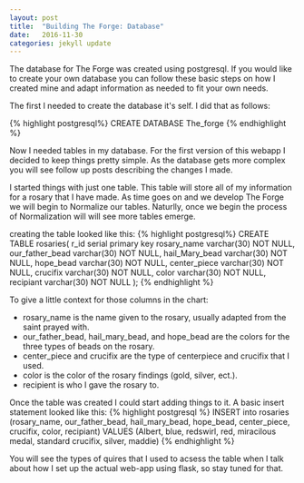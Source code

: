 ```yaml
---
layout: post
title:  "Building The Forge: Database"
date:   2016-11-30 
categories: jekyll update
---
```


The database for The Forge was created using postgresql. 
   If you would like to create your own database 
   you can follow these basic steps on how I created mine and adapt
   information as needed to fit your own needs. 

   
The first I needed to create the database it's self. I did that as follows:
  
{% highlight postgresql%}
CREATE DATABASE The_forge
{% endhighlight %}

Now I needed tables in my database. 
   For the first version of this webapp I decided to keep things
   pretty simple. 
   As the database gets more complex you will see follow up posts describing
   the changes I made. 

I started things with just one table. 
   This table will store all of my information for a rosary that I have made. 
   As time goes on and we develop The Forge we will begin to Normalize our tables. 
   Naturlly, once we begin the process of Normalization will will see more tables emerge. 

creating the table looked like this: 
{% highlight postgresql%} 
CREATE TABLE rosaries( 
   r_id serial primary key
   rosary_name varchar(30) NOT NULL, 
   our_father_bead varchar(30) NOT NULL, 
   hail_Mary_bead varchar(30) NOT NULL, 
   hope_bead varchar(30) NOT NULL, 
   center_piece varchar(30) NOT NULL, 
   crucifix varchar(30) NOT NULL, 
   color varchar(30) NOT NULL,
   recipiant varchar(30) NOT NULL
 );
{% endhighlight %}

To give a little context for those columns in the chart: 
* rosary_name is the name given to the rosary, usually adapted from the saint prayed with. 
* our_father_bead, hail_mary_bead, and hope_bead are the colors for the three types of beads on the rosary.
* center_piece and crucifix are the type of centerpiece and crucifix that I used. 
* color is the color of the rosary findings (gold, silver, ect.). 
* recipient is who I gave the rosary to. 
   
Once the table was created I could start adding things to it. 
A basic insert statement looked like this: 
{% highlight postgresql %}
INSERT into rosaries (rosary_name, our_father_bead, hail_mary_bead, hope_bead, center_piece, crucifix, color, recipiant)
   VALUES (Albert, blue, redswirl, red, miracilous medal, standard crucifix, silver, maddie)
{% endhighlight %}

You will see the types of quires that I used to acsess the table 
   when I talk about how I set up the actual web-app using flask, so stay tuned for that. 
   



   


